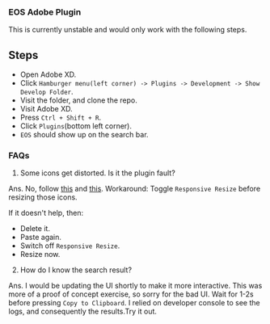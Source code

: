 ### EOS Adobe Plugin

This is currently unstable and would only work with the following steps.

## Steps

- Open Adobe XD.
- Click `Hamburger menu(left corner) -> Plugins -> Development -> Show Develop Folder`.
- Visit the folder, and clone the repo.
- Visit Adobe XD.
- Press `Ctrl + Shift + R`.
- Click `Plugins`(bottom left corner).
- `EOS` should show up on the search bar.

### FAQs

1. Some icons get distorted. Is it the plugin fault?

Ans. No, follow [this](https://adobexd.uservoice.com/forums/353007-adobe-xd-feature-requests/suggestions/17480839--scaling-tool-scale-stroke-weight-shadow-effect) and [this](https://community.adobe.com/t5/adobe-xd/design-adobe-xd-resize-svg-without-distortion/m-p/10880105].https://community.adobe.com/t5/adobe-xd/design-adobe-xd-resize-svg-without-distortion/m-p/10880105).
Workaround: Toggle `Responsive Resize` before resizing those icons.

If it doesn't help,
then:

- Delete it.
- Paste again.
- Switch off `Responsive Resize`.
- Resize now.

2. How do I know the search result?

Ans. I would be updating the UI shortly to make it more interactive. This was more of a proof of concept exercise, so sorry for the bad UI. Wait for 1-2s before pressing `Copy to Clipboard`. I relied on developer console to see the logs, and consequently the results.Try it out.
